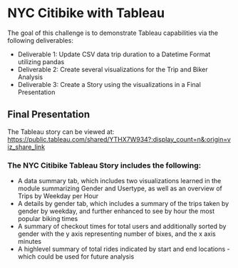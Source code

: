 # NYC Citibike with Tableau
The goal of this challenge is to demonstrate Tableau capabilities via the following deliverables:
- Deliverable 1: Update CSV data trip duration to a Datetime Format utilizing pandas
- Deliverable 2: Create several visualizations for the Trip and Biker Analysis
- Deliverable 3: Create a Story using the visualizations in a Final Presentation

## Final Presentation
The Tableau story can be viewed at: 
https://public.tableau.com/shared/YTHX7W934?:display_count=n&:origin=viz_share_link

### The NYC Citibike Tableau Story includes the following:
- A data summary tab, which includes two visualizations learned in the module summarizing Gender and Usertype, as well as an overview of Trips by Weekday per Hour
- A details by gender tab, which includes a summary of the trips taken by gender by weekday, and further enhanced to see by hour the most popular biking times
- A summary of checkout times for total users and additionally sorted by gender with the y axis representing number of bixes, and the x axis minutes
- A highlevel summary of total rides indicated by start and end locations - which could be used for future analysis


